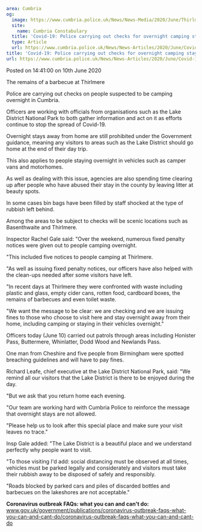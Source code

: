 ```yaml
area: Cumbria
og:
  image: https://www.cumbria.police.uk/News/News-Media/2020/June/Thirlmere-rubbish-onejpg.jpg
  site:
    name: Cumbria Constabulary
  title: 'Covid-19: Police carrying out checks for overnight camping stays'
  type: Article
  url: https://www.cumbria.police.uk/News/News-Articles/2020/June/Covid-19-Police-carrying-out-checks-for-overnight-camping-stays.aspx
title: 'Covid-19: Police carrying out checks for overnight camping stays'
url: https://www.cumbria.police.uk/News/News-Articles/2020/June/Covid-19-Police-carrying-out-checks-for-overnight-camping-stays.aspx
```

Posted on 14:41:00 on 10th June 2020

The remains of a barbecue at Thirlmere

Police are carrying out checks on people suspected to be camping overnight in Cumbria.

Officers are working with officials from organisations such as the Lake District National Park to both gather information and act on it as efforts continue to stop the spread of Covid-19.

Overnight stays away from home are still prohibited under the Government guidance, meaning any visitors to areas such as the Lake District should go home at the end of their day trip.

This also applies to people staying overnight in vehicles such as camper vans and motorhomes.

As well as dealing with this issue, agencies are also spending time clearing up after people who have abused their stay in the county by leaving litter at beauty spots.

In some cases bin bags have been filled by staff shocked at the type of rubbish left behind.

Among the areas to be subject to checks will be scenic locations such as Basenthwaite and Thirlmere.

Inspector Rachel Gale said: "Over the weekend, numerous fixed penalty notices were given out to people camping overnight.

"This included five notices to people camping at Thirlmere.

"As well as issuing fixed penalty notices, our officers have also helped with the clean-ups needed after some visitors have left.

"In recent days at Thirlmere they were confronted with waste including plastic and glass, empty cider cans, rotten food, cardboard boxes, the remains of barbecues and even toilet waste.

"We want the message to be clear: we are checking and we are issuing fines to those who choose to visit here and stay overnight away from their home, including camping or staying in their vehicles overnight."

Officers today (June 10) carried out patrols through areas including Honister Pass, Buttermere, Whinlatter, Dodd Wood and Newlands Pass.

One man from Cheshire and five people from Birmingham were spotted breaching guidelines and will have to pay fines.

Richard Leafe, chief executive at the Lake District National Park, said: "We remind all our visitors that the Lake District is there to be enjoyed during the day.

"But we ask that you return home each evening.

"Our team are working hard with Cumbria Police to reinforce the message that overnight stays are not allowed.

"Please help us to look after this special place and make sure your visit leaves no trace."

Insp Gale added: "The Lake District is a beautiful place and we understand perfectly why people want to visit.

"To those visiting I'd add: social distancing must be observed at all times, vehicles must be parked legally and considerately and visitors must take their rubbish away to be disposed of safely and responsibly.

"Roads blocked by parked cars and piles of discarded bottles and barbecues on the lakeshores are not acceptable."

**Coronavirus outbreak FAQs: what you can and can't do:** www.gov.uk/government/publications/coronavirus-outbreak-faqs-what-you-can-and-cant-do/coronavirus-outbreak-faqs-what-you-can-and-cant-do
